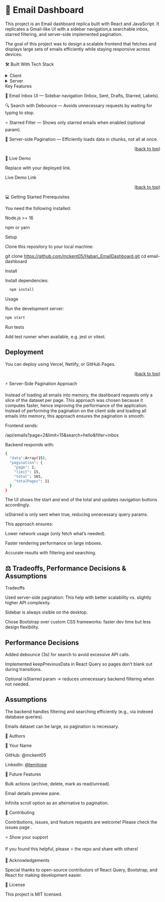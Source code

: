 # 📖 Email Dashboard <a name="about-project"></a>

This project is an Email dashboard replica built with React and JavaScript. It replicates a Gmail-like UI with a sidebar navigation,a searchable inbox, starred filtering, and server-side implemented pagination.

The goal of this project was to design a scalable frontend that fetches and displays large sets of emails efficiently while staying responsive across devices.

🛠 Built With <a name="built-with"></a>
Tech Stack <a name="tech-stack"></a>
<details> <summary>Client</summary> <ul> <li><a href="https://react.dev/">React.js</a></li> <li><a href="https://getbootstrap.com/">Bootstrap 5</a></li> <li><a href="https://tanstack.com/query/latest">TanStack React Query</a></li> <li><a href="https://redux.js.org/">Redux</a></li> </ul> </details> <details> <summary>Server</summary> <ul> <li>Generic REST API (assumed Express/Node backend)</li> </ul> </details>
Key Features <a name="key-features"></a>

📩 Email Inbox UI — Sidebar navigation (Inbox, Sent, Drafts, Starred, Labels).

🔍 Search with Debounce — Avoids unnecessary requests by waiting for typing to stop.

⭐ Starred Filter — Shows only starred emails when enabled (optional param).

📑 Server-side Pagination — Efficiently loads data in chunks, not all at once.

<p align="right">(<a href="#readme-top">back to top</a>)</p>
🚀 Live Demo <a name="live-demo"></a>

Replace with your deployed link.

Live Demo Link

<p align="right">(<a href="#readme-top">back to top</a>)</p>
💻 Getting Started <a name="getting-started"></a>
Prerequisites

You need the following installed:

Node.js >= 16

npm or yarn

Setup

Clone this repository to your local machine:

  git clone https://github.com/mckent05/Habari_EmailDashboard.git
  cd email-dashboard

Install

Install dependencies:

  ```sh
    npm install
  ```
Usage

Run the development server:

  ```sh
  npm start
  ```
Run tests

Add test runner when available, e.g. jest or vitest.

## Deployment

You can deploy using Vercel, Netlify, or GitHub Pages.

<p align="right">(<a href="#readme-top">back to top</a>)</p>
⚡ Server-Side Pagination Approach

Instead of loading all emails into memory, the dashboard requests only a slice of the dataset per page.
This approach was chosen because it computes faster, hence improving the performance of the application. Instead 
of performing the pagination on the client side and loading all emails into memory, this approach ensures the pagination is smooth.

Frontend sends:

/api/emails?page=2&limit=15&search=hello&filter=inbox

Backend responds with:
```sh
{
  "data":Array(15),
  "pagination": {
    "page": 2,
    "limit": 15,
    "total": 165,
    "totalPages": 11
  }
}
```
The UI shows the start and end of the total and updates navigation buttons accordingly.

isStarred is only sent when true, reducing unnecessary query params.

This approach ensures:

Lower network usage (only fetch what’s needed).

Faster rendering performance on large inboxes.

Accurate results with filtering and searching.

## ⚖️ Tradeoffs, Performance Decisions & Assumptions
Tradeoffs

Used server-side pagination: This help with better scalability vs. slightly higher API complexity.

Sidebar is always visible on the desktop.

Chose Bootstrap over custom CSS frameworks: faster dev time but less design flexibility.

## Performance Decisions

Added debounce (3s) for search to avoid excessive API calls. 

Implemented keepPreviousData in React Query so pages don’t blank out during transitions.

Optional isStarred param → reduces unnecessary backend filtering when not needed.

## Assumptions

The backend handles filtering and searching efficiently (e.g., via indexed database queries).

Emails dataset can be large, so pagination is necessary.

👥 Authors <a name="authors"></a>

👤 Your Name

GitHub: @mckent05

LinkedIn: [@temitope](https://www.linkedin.com/in/akinladetemitope)

🔭 Future Features <a name="future-features"></a>

 Bulk actions (archive, delete, mark as read/unread).

 Email details preview pane.

 Infinite scroll option as an alternative to pagination.

🤝 Contributing <a name="contributing"></a>

Contributions, issues, and feature requests are welcome!
Please check the issues page
.

⭐️ Show your support <a name="support"></a>

If you found this helpful, please ⭐ the repo and share with others!

🙏 Acknowledgements <a name="acknowledgements"></a>

Special thanks to open-source contributors of React Query, Bootstrap, and React for making development easier.

📝 License <a name="license"></a>

This project is MIT
 licensed.
